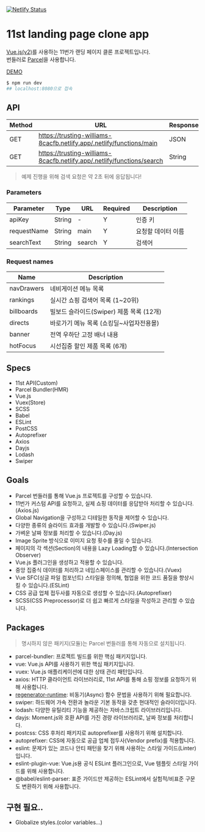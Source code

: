 [![Netlify Status](https://api.netlify.com/api/v1/badges/952d4114-1b38-49d9-9ae8-85f3f4b6d39f/deploy-status)](https://app.netlify.com/sites/trusting-williams-8cacfb/deploys)

# 11st landing page clone app

[Vue.js(v2)](https://kr.vuejs.org/v2/guide/)를 사용하는 11번가 랜딩 페이지 클론 프로젝트입니다.<br>
번들러로 [Parcel](https://parceljs.org/getting_started.html)을 사용합니다.

[DEMO](https://trusting-williams-8cacfb.netlify.app/)

```bash
$ npm run dev
## localhost:8080으로 접속
```

## API

Method | URL | Response
--|--|--
GET | https://trusting-williams-8cacfb.netlify.app/.netlify/functions/main | JSON
GET | https://trusting-williams-8cacfb.netlify.app/.netlify/functions/search | String

> 예제 진행을 위해 검색 요청은 약 2초 뒤에 응답됩니다! 

### Parameters

Parameter | Type | URL | Required | Description
--|--|--|--|--
apiKey | String | - | Y | 인증 키
requestName | String | main | Y | 요청할 데이터 이름
searchText | String | search | Y | 검색어

### Request names

Name | Description
--|--
navDrawers | 네비게이션 메뉴 목록 
rankings | 실시간 쇼핑 검색어 목록 (1~20위)
billboards | 빌보드 슬라이드(Swiper) 제품 목록 (12개)
directs | 바로가기 메뉴 목록 (쇼킹딜~사업자전용몰) 
banner | 전역 우하단 고정 배너 내용
hotFocus | 시선집중 할인 제품 목록 (6개)

## Specs

- 11st API(Custom)
- Parcel Bundler(HMR)
- Vue.js
- Vuex(Store)
- SCSS
- Babel
- ESLint
- PostCSS
- Autoprefixer
- Axios
- Dayjs
- Lodash
- Swiper

## Goals

- Parcel 번들러를 통해 Vue.js 프로젝트를 구성할 수 있습니다.
- 11번가 커스텀 API를 요청하고, 실제 쇼핑 데이터를 응답받아 처리할 수 있습니다.(Axios.js)
- Global Navigation을 구성하고 디테일한 동작을 제어할 수 있습니다.
- 다양한 종류의 슬라이드 효과를 개발할 수 있습니다.(Swiper.js)
- 가벼운 날짜 정보를 처리할 수 있습니다.(Day.js)
- Image Sprite 방식으로 이미지 요청 횟수를 줄일 수 있습니다.
- 페이지의 각 섹션(Section)의 내용을 Lazy Loading할 수 있습니다.(Intersection Observer)
- Vue.js 플러그인을 생성하고 적용할 수 있습니다.
- 중앙 집중식 데이터를 처리하고 네임스페이스를 관리할 수 있습니다.(Vuex)
- Vue SFC(싱글 파일 컴포넌트) 스타일을 정의해, 협업을 위한 코드 품질을 향상시킬 수 있습니다.(ESLint)
- CSS 공급 업체 접두사를 자동으로 생성할 수 있습니다.(Autoprefixer)
- SCSS(CSS Preprocessor)로 더 쉽고 빠르게 스타일을 작성하고 관리할 수 있습니다. 

## Packages

> 명시하지 않은 패키지(모듈)는 Parcel 번들러를 통해 자동으로 설치됩니다.

- parcel-bundler: 프로젝트 빌드를 위한 핵심 패키지입니다. 
- vue: Vue.js API를 사용하기 위한 핵심 패키지입니다.
- vuex: Vue.js 애플리케이션에 대한 상태 관리 패턴입니다.
- axios: HTTP 클라이언트 라이브러리로, 11st API를 통해 쇼핑 정보를 요청하기 위해 사용합니다.
- [regenerator-runtime](https://www.npmjs.com/package/regenerator-runtime): 비동기(Async) 함수 문법을 사용하기 위해 필요합니다.
- swiper: 하드웨어 가속 전환과 놀라운 기본 동작을 갖춘 현대적인 슬라이더입니다.
- lodash: 다양한 유틸리티 기능을 제공하는 자바스크립트 라이브러리입니다.
- dayjs: Moment.js와 호환 API를 가진 경량 라이브러리로, 날짜 정보를 처리합니다.
- postcss: CSS 후처리 패키지로 autoprefixer를 사용하기 위해 설치합니다.
- autoprefixer: CSS에 자동으로 공급 업체 접두사(Vendor prefix)를 적용합니다.
- eslint: 문제가 있는 코드나 안티 패턴을 찾기 위해 사용하는 스타일 가이드(Linter)입니다.
- eslint-plugin-vue: Vue.js용 공식 ESLint 플러그인으로, Vue 템플릿 스타일 가이드를 위해 사용합니다.
- @babel/eslint-parser: 표준 가이드만 제공하는 ESLint에서 실험적/비표준 구문도 변환하기 위해 사용합니다.

## 구현 필요..

- Globalize styles.(color variables...)
